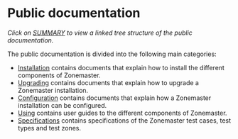 # Public documentation

*Click on [SUMMARY](SUMMARY.md) to view a linked tree structure of the public
documentation.*

The public documentation is divided into the following main categories:

* [Installation](installation/README.md) contains documents that explain how to
  install the different components of Zonemaster.
* [Upgrading](upgrading/README.md) contains documents that explain how to upgrade
  a Zonemaster installation.
* [Configuration](configuration/README.md) contains documents that explain how a
  Zonemaster installation can be configured.
* [Using](using/README.md) contains user guides to the different components of
  Zonemaster.
* [Specifications](specifications/README.md) contains specifications of the
  Zonemaster test cases, test types and test zones.
